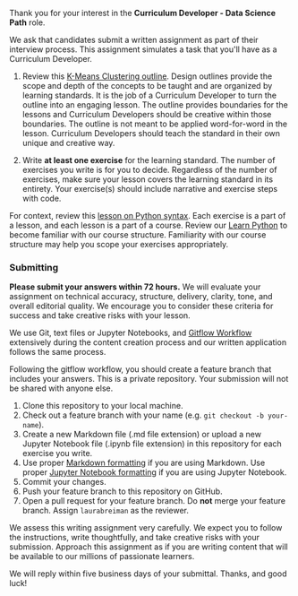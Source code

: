 Thank you for your interest in the **Curriculum Developer - Data Science Path** role.

We ask that candidates submit a written assignment as part of their interview process. This assignment simulates a task that you'll have as a Curriculum Developer.

1. Review this [K-Means Clustering outline](https://docs.google.com/document/d/19sDMYoPGAWXxzsgvt6Jz54uKGt-LT13NaYKqREAzqaI/edit#). Design outlines provide the scope and depth of the concepts to be taught and are organized by learning standards. It is the job of a Curriculum Developer to turn the outline into an engaging lesson. The outline provides boundaries for the lessons and Curriculum Developers should be creative within those boundaries. The outline is not meant to be applied word-for-word in the lesson. Curriculum Developers should teach the standard in their own unique and creative way.

2. Write **at least one exercise** for the learning standard. The number of exercises you write is for you to decide. Regardless of the number of exercises, make sure your lesson covers the learning standard in its entirety. Your exercise(s) should include narrative and exercise steps with code.

For context, review this [lesson on Python syntax](https://www.codecademy.com/courses/learn-python-syntax/lessons/learn-python-syntax/exercises/welcome). Each exercise is a part of a lesson, and each lesson is a part of a course. Review our [Learn Python](https://www.codecademy.com/learn/learn-python) to become familiar with our course structure. Familiarity with our course structure may help you scope your exercises appropriately.

### Submitting

**Please submit your answers within 72 hours.** We will evaluate your assignment on technical accuracy, structure, delivery, clarity, tone, and overall editorial quality. We encourage you to consider these criteria for success and take creative risks with your lesson.

We use Git, text files or Jupyter Notebooks, and [Gitflow Workflow](https://www.atlassian.com/git/tutorials/comparing-workflows/feature-branch-workflow) extensively during the content creation process and our written application follows the same process.

Following the gitflow workflow, you should create a feature branch that includes your answers. This is a private repository. Your submission will not be shared with anyone else.

1. Clone this repository to your local machine.
2. Check out a feature branch with your name (e.g. `git checkout -b your-name`).
3. Create a new Markdown file (.md file extension) or upload a new Jupyter Notebook file (.ipynb file extension) in this repository for each exercise you write.
4. Use proper [Markdown formatting](https://help.github.com/categories/writing-on-github/) if you are using Markdown. Use proper [Jupyter Notebook formatting](http://jupyter-notebook.readthedocs.io/en/stable/examples/Notebook/Working%20With%20Markdown%20Cells.html) if you are using Jupyter Notebook.
5. Commit your changes.
6. Push your feature branch to this repository on GitHub.
7. Open a pull request for your feature branch. Do **not** merge your feature branch. Assign `laurabreiman` as the reviewer.

We assess this writing assignment very carefully. We expect you to follow the instructions, write thoughtfully, and take creative risks with your submission. Approach this assignment as if you are writing content that will be available to our millions of passionate learners.

We will reply within five business days of your submittal. Thanks, and good luck!
